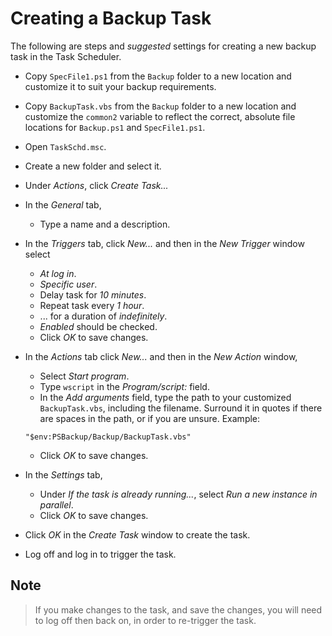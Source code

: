 # Creating a Backup Task

The following are steps and *suggested* settings for creating a new backup task in the Task Scheduler.

- Copy `SpecFile1.ps1` from the `Backup` folder to a new location and customize it to suit your backup requirements.

- Copy `BackupTask.vbs` from the `Backup` folder to a new location and customize the `common2` variable to reflect the correct, absolute file locations for `Backup.ps1` and `SpecFile1.ps1`.

- Open `TaskSchd.msc`.
- Create a new folder and select it.
- Under *Actions*, click *Create Task...*
- In the *General* tab, 

  - Type a name and a description.

- In the *Triggers* tab, click *New...* and then in the *New Trigger* window select

  - *At log in*.
  - *Specific user*.
  - Delay task for *10 minutes*.
  - Repeat task every *1 hour*.
  - ... for a duration of *indefinitely*.
  - *Enabled* should be checked.
  - Click *OK* to save changes.

- In the *Actions* tab click *New...* and then in the *New Action* window,

  - Select *Start  program*.
  - Type `wscript` in the *Program/script:* field.
  - In the *Add arguments* field, type the path to your customized `BackupTask.vbs`, including the filename. Surround it in quotes if there are spaces in the path, or if you are unsure. Example:

  ```
  "$env:PSBackup/Backup/BackupTask.vbs"
  ```

  - Click *OK* to save changes.

- In the *Settings* tab,

  - Under *If the task is already running...*, select *Run a new instance in parallel*.
  - Click *OK* to save changes.

- Click *OK* in the *Create Task* window to create the task.

- Log off and log in to trigger the task.

## Note

> If you make changes to the task, and save the 
> changes, you will need to log off then back on, 
> in order to re-trigger the task.